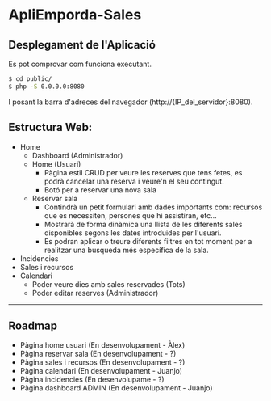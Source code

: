 # ApliEmporda-Sales

## Desplegament de l'Aplicació

Es pot comprovar com funciona executant.

```sh
$ cd public/
$ php -S 0.0.0.0:8080
```

I posant la barra d'adreces del navegador (http://{IP_del_servidor}:8080).

## Estructura Web:

- Home
  - Dashboard (Administrador)
  - Home (Usuari)
    - Pàgina estil CRUD per veure les reserves que tens fetes, es podrà cancelar una reserva i veure'n el seu contingut.
    - Botó per a reservar una nova sala
  - Reservar sala
    - Contindrà un petit formulari amb dades importants com: recursos que es necessiten, persones que hi assistiran, etc...
    - Mostrarà de forma dinàmica una llista de les diferents sales disponibles segons les dates introduides per l'usuari.
    - Es podran aplicar o treure diferents filtres en tot moment per a realitzar una busqueda més específica de la sala. 
- Incidencies
- Sales i recursos
- Calendari
  - Poder veure dies amb sales reservades (Tots)
  - Poder editar reserves (Administrador)

---

## Roadmap

- Pàgina home usuari (En desenvolupament - Àlex)
- Pàgina reservar sala (En desenvolupament - ?)
- Pàgina sales i recursos (En desenvolupament - ?)
- Pàgina calendari (En desenvolupament - Juanjo)
- Pàgina incidencies (En desenvolupame - ?)
- Pàgina dashboard ADMIN (En desenvolupament - Juanjo)
